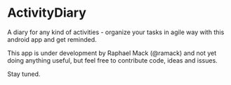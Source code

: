 # ActivityDiary
A diary for any kind of activities - organize your tasks in agile way with this android app and get reminded.

This app is under development by Raphael Mack (@ramack) and not yet doing anything useful, but feel free to contribute code, ideas and issues.

Stay tuned.
